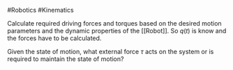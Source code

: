 #Robotics #Kinematics 

Calculate required driving forces and torques based on the desired motion parameters and the dynamic properties of the [[Robot]]. So $q(t)$ is know and the forces have to be calculated.

Given the state of motion, what external force $\tau$ acts on the system or is required to maintain the state of motion?